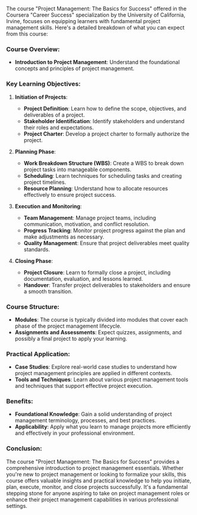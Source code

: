 
The course "Project Management: The Basics for Success" offered in the Coursera "Career Success" specialization by the University of California, Irvine, focuses on equipping learners with fundamental project management skills. Here's a detailed breakdown of what you can expect from this course:

### Course Overview:
- **Introduction to Project Management**: Understand the foundational concepts and principles of project management.
  
### Key Learning Objectives:
1. **Initiation of Projects**:
   - **Project Definition**: Learn how to define the scope, objectives, and deliverables of a project.
   - **Stakeholder Identification**: Identify stakeholders and understand their roles and expectations.
   - **Project Charter**: Develop a project charter to formally authorize the project.

2. **Planning Phase**:
   - **Work Breakdown Structure (WBS)**: Create a WBS to break down project tasks into manageable components.
   - **Scheduling**: Learn techniques for scheduling tasks and creating project timelines.
   - **Resource Planning**: Understand how to allocate resources effectively to ensure project success.

3. **Execution and Monitoring**:
   - **Team Management**: Manage project teams, including communication, motivation, and conflict resolution.
   - **Progress Tracking**: Monitor project progress against the plan and make adjustments as necessary.
   - **Quality Management**: Ensure that project deliverables meet quality standards.

4. **Closing Phase**:
   - **Project Closure**: Learn to formally close a project, including documentation, evaluation, and lessons learned.
   - **Handover**: Transfer project deliverables to stakeholders and ensure a smooth transition.

### Course Structure:
- **Modules**: The course is typically divided into modules that cover each phase of the project management lifecycle.
- **Assignments and Assessments**: Expect quizzes, assignments, and possibly a final project to apply your learning.

### Practical Application:
- **Case Studies**: Explore real-world case studies to understand how project management principles are applied in different contexts.
- **Tools and Techniques**: Learn about various project management tools and techniques that support effective project execution.

### Benefits:
- **Foundational Knowledge**: Gain a solid understanding of project management terminology, processes, and best practices.
- **Applicability**: Apply what you learn to manage projects more efficiently and effectively in your professional environment.

### Conclusion:
The course "Project Management: The Basics for Success" provides a comprehensive introduction to project management essentials. Whether you're new to project management or looking to formalize your skills, this course offers valuable insights and practical knowledge to help you initiate, plan, execute, monitor, and close projects successfully. It's a fundamental stepping stone for anyone aspiring to take on project management roles or enhance their project management capabilities in various professional settings.
